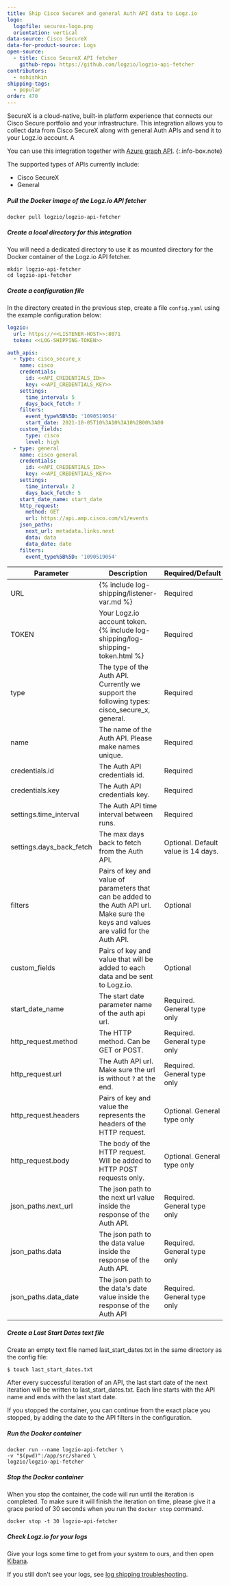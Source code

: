 ```yaml
---
title: Ship Cisco SecureX and general Auth API data to Logz.io
logo:
  logofile: securex-logo.png
  orientation: vertical
data-source: Cisco SecureX
data-for-product-source: Logs
open-source:
  - title: Cisco SecureX API fetcher
    github-repo: https://github.com/logzio/logzio-api-fetcher
contributors:
  - nshishkin
shipping-tags:
  - popular
order: 470
---
```



SecureX is a cloud-native, built-in platform experience that connects our Cisco Secure portfolio and your infrastructure. This integration allows you to collect data from Cisco SecureX along with general Auth APIs and send it to your Logz.io account. A
  
<!-- info-box-start:info -->
You can use this integration together with [Azure graph API](https://app.logz.io/#/dashboard/send-your-data/log-sources/azure-graph).
{:.info-box.note}
<!-- info-box-end -->

The supported types of APIs currently include:

* Cisco SecureX
* General

<div class="tasklist">


##### Pull the Docker image of the Logz.io API fetcher

```shell
docker pull logzio/logzio-api-fetcher
```


##### Create a local directory for this integration

You will need a dedicated directory to use it as mounted directory for the Docker container of the Logz.io API fetcher.

```shell
mkdir logzio-api-fetcher
cd logzio-api-fetcher
```

##### Create a configuration file

In the directory created in the previous step, create a file `config.yaml` using the example configuration below:

```yaml
logzio:
  url: https://<<LISTENER-HOST>>:8071
  token: <<LOG-SHIPPING-TOKEN>>

auth_apis:
  - type: cisco_secure_x
    name: cisco
    credentials:
      id: <<API_CREDENTIALS_ID>>
      key: <<API_CREDENTIALS_KEY>>
    settings:
      time_interval: 5
      days_back_fetch: 7
    filters:
      event_type%5B%5D: '1090519054'
      start_date: 2021-10-05T10%3A10%3A10%2B00%3A00
    custom_fields:
      type: cisco
      level: high
  - type: general
    name: cisco general
    credentials:
      id: <<API_CREDENTIALS_ID>>
      key: <<API_CREDENTIALS_KEY>>
    settings:
      time_interval: 2
      days_back_fetch: 5
    start_date_name: start_date
    http_request:
      method: GET
      url: https://api.amp.cisco.com/v1/events
    json_paths:
      next_url: metadata.links.next
      data: data
      data_date: date
    filters:
      event_type%5B%5D: '1090519054'
```

| Parameter | Description | Required/Default |
|---|---|---|
| URL | {% include log-shipping/listener-var.md %} | Required |
| TOKEN | Your Logz.io account token. {% include log-shipping/log-shipping-token.html %}  | Required  |
| type | The type of the Auth API. Currently we support the following types: cisco_secure_x, general. | Required |
| name | The name of the Auth API. Please make names unique. | Required | 
| credentials.id | The Auth API credentials id. | Required |
| credentials.key | The Auth API credentials key. | Required | 
| settings.time_interval | The Auth API time interval between runs. | Required |
| settings.days_back_fetch | The max days back to fetch from the Auth API. | Optional. Default value is 14 days. | 
| filters | Pairs of key and value of parameters that can be added to the Auth API url. Make sure the keys and values are valid for the Auth API. | Optional | 
| custom_fields | Pairs of key and value that will be added to each data and be sent to Logz.io. | Optional | 
| start_date_name| The start date parameter name of the auth api url. | Required. General type only | 
| http_request.method | The HTTP method. Can be GET or POST. | Required. General type only |
| http_request.url | The Auth API url. Make sure the url is without `?` at the end. | Required. General type only | 
| http_request.headers | Pairs of key and value the represents the headers of the HTTP request. | Optional. General type only | 
| http_request.body | The body of the HTTP request. Will be added to HTTP POST requests only. | Optional. General type only |
| json_paths.next_url | The json path to the next url value inside the response of the Auth API. | Required. General type only | 
| json_paths.data | The json path to the data value inside the response of the Auth API. | Required. General type only | 
| json_paths.data_date | The json path to the data's date value inside the response of the Auth API | Required. General type only | 

##### Create a Last Start Dates text file

Create an empty text file named last_start_dates.txt in the same directory as the config file:

```shell
$ touch last_start_dates.txt
```

After every successful iteration of an API, the last start date of the next iteration will be written to last_start_dates.txt. Each line starts with the API name and ends with the last start date.

If you stopped the container, you can continue from the exact place you stopped, by adding the date to the API filters in the configuration.

##### Run the Docker container

```shell
docker run --name logzio-api-fetcher \
-v "$(pwd)":/app/src/shared \
logzio/logzio-api-fetcher
```

##### Stop the Docker container

When you stop the container, the code will run until the iteration is completed. To make sure it will finish the iteration on time, please give it a grace period of 30 seconds when you run the `docker stop` command.

```shell
docker stop -t 30 logzio-api-fetcher
```

##### Check Logz.io for your logs

Give your logs some time to get from your system to ours,
and then open [Kibana](https://app.logz.io/#/dashboard/kibana).

If you still don't see your logs,
see [log shipping troubleshooting]({{site.baseurl}}/user-guide/log-shipping/log-shipping-troubleshooting.html).

</div>

